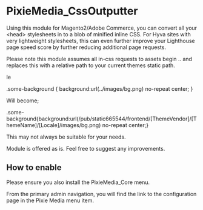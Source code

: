 # PixieMedia_CssOutputter
Using this module for Magento2/Adobe Commerce, you can convert all your &lt;head&gt; stylesheets in to a blob of minified inline CSS.  For Hyva sites with very lightweight stylesheets, this can even further improve your Lighthouse page speed score by further reducing additional page requests.

Please note this module assumes all in-css requests to assets begin .. and replaces this with a relative path to your current themes static path.

Ie

.some-background { background:url(../images/bg.png) no-repeat center; }

Will become;

.some-background{background:url(/pub/static665544/frontend/[ThemeVendor]/[ThemeName]/[Locale]/images/bg.png) no-repeat center;}

This may not always be suitable for your needs.

Module is offered as is.  Feel free to suggest any improvements. 

## How to enable

Please ensure you also install the PixieMedia_Core menu.  

From the primary admin navigation, you will find the link to the configuration page in the Pixie Media menu item.
